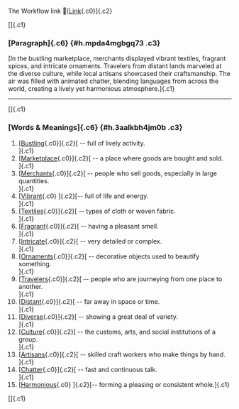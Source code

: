 The Workflow link
👏[[Link](https://www.google.com/url?q=http://www.google.com&sa=D&source=editors&ust=1757028113466300&usg=AOvVaw15JRVeEv31Opej5KtyaZCR){.c0}]{.c2}

[]{.c1}

### [Paragraph]{.c6} {#h.mpda4mgbgq73 .c3}

[In the bustling marketplace, merchants displayed vibrant textiles,
fragrant spices, and intricate ornaments. Travelers from distant lands
marveled at the diverse culture, while local artisans showcased their
craftsmanship. The air was filled with animated chatter, blending
languages from across the world, creating a lively yet harmonious
atmosphere.]{.c1}

------------------------------------------------------------------------

[]{.c1}

### [Words & Meanings]{.c6} {#h.3aalkbh4jm0b .c3}

1.  [[Bustling](https://www.google.com/url?q=http://www.google.com&sa=D&source=editors&ust=1757028113467033&usg=AOvVaw3tL_i01sH93h1OcSvriDCF){.c0}]{.c2}[ --
    full of lively activity.\
    ]{.c1}
2.  [[Marketplace](https://www.google.com/url?q=http://www.google.com&sa=D&source=editors&ust=1757028113467177&usg=AOvVaw0UjcyDZjyAQdoXELyxAH17){.c0}]{.c2}[ --
    a place where goods are bought and sold.\
    ]{.c1}
3.  [[Merchants](https://www.google.com/url?q=http://www.google.com&sa=D&source=editors&ust=1757028113467318&usg=AOvVaw2MWPG7bgqPd3srmZY7IQmY){.c0}]{.c2}[ --
    people who sell goods, especially in large quantities.\
    ]{.c1}
4.  [[Vibrant](https://www.google.com/url?q=http://www.google.com&sa=D&source=editors&ust=1757028113467462&usg=AOvVaw2pcr0_sHbWvrdozaAV_jVq){.c0}
    ]{.c2}[-- full of life and energy.\
    ]{.c1}
5.  [[Textiles](https://www.google.com/url?q=http://www.google.com&sa=D&source=editors&ust=1757028113467586&usg=AOvVaw066Klug5npIy_64DoosGd8){.c0}]{.c2}[ --
    types of cloth or woven fabric.\
    ]{.c1}
6.  [[Fragrant](https://www.google.com/url?q=http://www.google.com&sa=D&source=editors&ust=1757028113467709&usg=AOvVaw3Kjl68tY2bR3BqgAqDyB00){.c0}]{.c2}[ --
    having a pleasant smell.\
    ]{.c1}
7.  [[Intricate](https://www.google.com/url?q=http://www.google.com&sa=D&source=editors&ust=1757028113467823&usg=AOvVaw3CUYt-I7YdtSHyPb8nc7Kq){.c0}]{.c2}[ --
    very detailed or complex.\
    ]{.c1}
8.  [[Ornaments](https://www.google.com/url?q=http://www.google.com&sa=D&source=editors&ust=1757028113467948&usg=AOvVaw2OsDVkrHuUWFsmB4WHh6fl){.c0}]{.c2}[ --
    decorative objects used to beautify something.\
    ]{.c1}
9.  [[Travelers](https://www.google.com/url?q=http://www.google.com&sa=D&source=editors&ust=1757028113468115&usg=AOvVaw0SeN8f9HeD-dQ93VQv20Dy){.c0}]{.c2}[ --
    people who are journeying from one place to another.\
    ]{.c1}
10. [[Distant](https://www.google.com/url?q=http://www.google.com&sa=D&source=editors&ust=1757028113468266&usg=AOvVaw0YVH_FNMZnyY3jM54U9nyG){.c0}]{.c2}[ --
    far away in space or time.\
    ]{.c1}
11. [[Diverse](https://www.google.com/url?q=http://www.google.com&sa=D&source=editors&ust=1757028113468391&usg=AOvVaw3lzJNvDSBrKstUz4lWLp5O){.c0}]{.c2}[ --
    showing a great deal of variety.\
    ]{.c1}
12. [[Culture](https://www.google.com/url?q=http://www.google.com&sa=D&source=editors&ust=1757028113468525&usg=AOvVaw0O3qFjcPBzzsINLNii1lx3){.c0}]{.c2}[ --
    the customs, arts, and social institutions of a group.\
    ]{.c1}
13. [[Artisans](https://www.google.com/url?q=http://www.google.com&sa=D&source=editors&ust=1757028113468684&usg=AOvVaw1mA5iINyKScy2DBke1D5Sp){.c0}]{.c2}[ --
    skilled craft workers who make things by hand.\
    ]{.c1}
14. [[Chatter](https://www.google.com/url?q=http://www.google.com&sa=D&source=editors&ust=1757028113468821&usg=AOvVaw3HNFS9YBBevg_wEf_SHlCY){.c0}]{.c2}[ --
    fast and continuous talk.\
    ]{.c1}
15. [[Harmonious](https://www.google.com/url?q=http://www.google.com&sa=D&source=editors&ust=1757028113468940&usg=AOvVaw0_SPxCAPuQE5RX4AxrvRfo){.c0}
    ]{.c2}[-- forming a pleasing or consistent whole.]{.c1}

[]{.c1}

